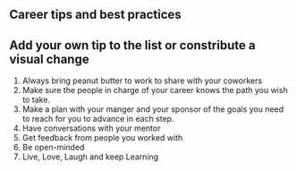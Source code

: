 ## Career tips and best practices

## Add your own tip to the list or constribute a visual change


1. Always bring peanut butter to work to share with your coworkers
1. Make sure the people in charge of your career knows the path you wish to take.
2. Make a plan with your manger and your sponsor of the goals you need to reach for you to advance in each step.
3. Have conversations with your mentor
4. Get feedback from people you worked with
5. Be open-minded
7. Live, Love, Laugh and keep Learning
